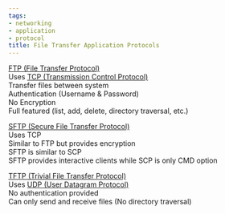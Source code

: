```yaml
---
tags:
- networking
- application
- protocol
title: File Transfer Application Protocols
---
```


<u>FTP (File Transfer Protocol)</u>  
Uses [TCP (Transmission Control Protocol)](../transport-layer-concepts/tcp-transmission-control-protocol.md)  
Transfer files between system  
Authentication (Username & Password)  
No Encryption  
Full featured (list, add, delete, directory traversal, etc.)

<u>SFTP (Secure File Transfer Protocol)</u>  
Uses TCP  
Similar to FTP but provides encryption  
SFTP is similar to SCP  
SFTP provides interactive clients while SCP is only CMD option

<u>TFTP (Trivial File Transfer Protocol)</u>  
Uses [UDP (User Datagram Protocol)](../transport-layer-concepts/udp-user-datagram-protocol.md)  
No authentication provided  
Can only send and receive files (No directory traversal)